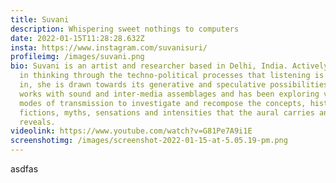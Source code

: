 ```yaml
---
title: Suvani
description: Whispering sweet nothings to computers
date: 2022-01-15T11:28:28.632Z
insta: https://www.instagram.com/suvanisuri/
profileimg: /images/suvani.png
bio: Suvani is an artist and researcher based in Delhi, India. Actively engaged
  in thinking through the techno-political processes that listening is embedded
  in, she is drawn towards its generative and speculative possibilities. She
  works with sound and inter-media assemblages and has been exploring various
  modes of transmission to investigate and recompose the concepts, histories,
  fictions, myths, sensations and intensities that the aural carries and
  reveals.
videolink: https://www.youtube.com/watch?v=G81Pe7A9i1E
screenshotimg: /images/screenshot-2022-01-15-at-5.05.19-pm.png
---
```

asdfas